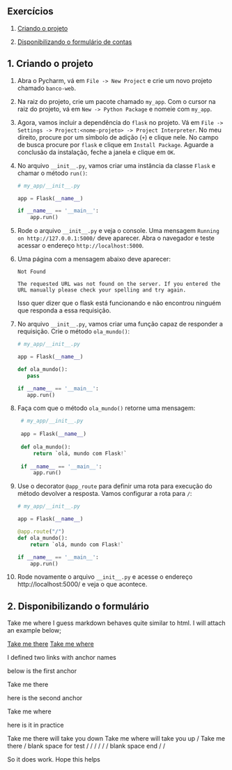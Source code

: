 ## Exercícios

1. [Criando o projeto](#there_you_go2)

1. [Disponibilizando o formulário de contas](#form2)



## <a name="there_you_go2"></a>1. Criando o projeto

1. Abra o Pycharm, vá em `File -> New Project` e crie um novo projeto chamado `banco-web`.

1. Na raiz do projeto, crie um pacote chamado `my_app`. Com o cursor na raiz do projeto, vá em `New -> Python Package` e nomeie com `my_app`. 

1. Agora, vamos incluir a dependência do `flask` no projeto. Vá em `File -> Settings -> Project:<nome-projeto> -> Project Interpreter`. No meu direito, procure por um símbolo de adição (`+`) e clique nele. No campo de busca procure por `flask` e clique em `Install Package`. Aguarde a conclusão da instalação, feche a janela e clique em `OK`.

1. No arquivo `__init__.py`, vamos criar uma instância da classe `Flask` e chamar o método `run()`:
    ```python
    # my_app/__init__.py
    
    app = Flask(__name__)
    
    if __name__ == '__main__':   
        app.run()
    ```
    
1. Rode o arquivo `__init__.py` e veja o console. Uma mensagem `Running on http://127.0.0.1:5000/` deve aparecer. Abra o navegador e teste acessar o endereço `http://localhost:5000`.

1. Uma página com a mensagem abaixo deve aparecer:
    ```
    Not Found

    The requested URL was not found on the server. If you entered the URL manually please check your spelling and try again.
    ```
    Isso quer dizer que o flask está funcionando e não encontrou ninguém que responda a essa requisição.
    
1. No arquivo `__init__.py`, vamos criar uma função capaz de responder a requisição. Crie o método `ola_mundo()`:
     ```python
    # my_app/__init__.py
    
    app = Flask(__name__)
    
    def ola_mundo():
        pass
    
    if __name__ == '__main__':   
        app.run()
    ```
    
1. Faça com que o método `ola_mundo()` retorne uma mensagem:
   ```python
    # my_app/__init__.py
    
    app = Flask(__name__)
    
    def ola_mundo():
        return `olá, mundo com Flask!`
    
    if __name__ == '__main__':   
        app.run()
    ```
    
1. Use o decorator `@app_route` para definir uma rota para execução do método devolver a resposta. Vamos configurar a rota para `/`:
    ```python
    # my_app/__init__.py
    
    app = Flask(__name__)
    
    @app.route("/")
    def ola_mundo():
        return `olá, mundo com Flask!`
    
    if __name__ == '__main__':   
        app.run()
    ```
    
    
1. Rode novamente o arquivo `__init__.py` e acesse o endereço http://localhost:5000/ e veja o que acontece.



## <a name="form2"></a>2. Disponibilizando o formulário

Take me where
I guess markdown behaves quite similar to html. I will attach an example below;

[Take me there](#there_you_go)
[Take me where](#here)

I defined two links with anchor names

below is the first anchor

<a name="there_you_go"></a>Take me there

here is the second anchor

<a name="here"></a>Take me where

here is it in practice

Take me there will take you down
Take me where will take you up
/
Take me there
/
blank space for test
/
/
/
/
/
/
blank space end
/
/

So it does work. Hope this helps